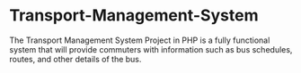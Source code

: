 # Transport-Management-System
The Transport Management System Project in PHP is a fully functional  system that will provide commuters with information such as bus  schedules, routes, and other details of the bus.
